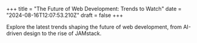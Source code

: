 +++
title = "The Future of Web Development: Trends to Watch"
date = "2024-08-16T12:07:53.210Z"
draft = false
+++

  Explore the latest trends shaping the future of web development, from AI-driven design to the rise of JAMstack.
        